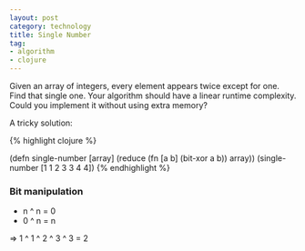 ```yaml
---
layout: post
category: technology
title: Single Number
tag:
- algorithm
- clojure
---
```



Given an array of integers, every element appears twice except for one. Find that single one.
Your algorithm should have a linear runtime complexity. Could you implement it without using extra memory?

A tricky solution:

{% highlight clojure %}


(defn single-number
  [array]
    (reduce (fn [a b] (bit-xor a b)) array))
    (single-number [1 1 2 3 3 4 4])
{% endhighlight %}

### Bit manipulation

* n ^ n = 0
* 0 ^ n = n

=> 1 ^ 1 ^ 2 ^ 3 ^ 3 = 2

[1]: https://oj.leetcode.com/problems/single-number/
